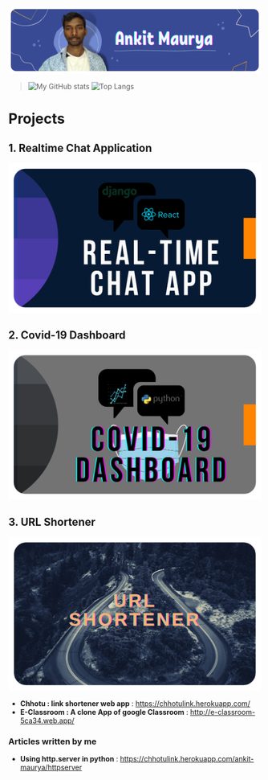 <meta property="og:image" content="ankit-top.png" />
<img src="ankit-top.png"/>

> ![My GitHub stats](https://github-readme-stats.vercel.app/api?username=maurya-ankit&show_icons=true&theme=radical)
![Top Langs](https://github-readme-stats.vercel.app/api/top-langs/?username=maurya-ankit&layout=compact&theme=radical)


# Projects
## 1. Realtime Chat Application
[![Realtime](realtime.png)](https://github.com/maurya-ankit/realtime-chat)

## 2. Covid-19 Dashboard
[![Realtime](covid.png)](https://github.com/maurya-ankit/realtime-chat)

## 3. URL Shortener
[![Realtime](url.png)](https://github.com/maurya-ankit/realtime-chat)

 - **Chhotu : link shortener web app** : https://chhotulink.herokuapp.com/ 
 - **E-Classroom : A clone App of google Classroom** : http://e-classroom-5ca34.web.app/

### Articles written by me
- **Using http.server in python** : https://chhotulink.herokuapp.com/ankit-maurya/httpserver


